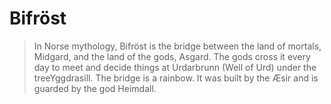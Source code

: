 Bifröst
=======

> In Norse mythology, Bifröst is the bridge between the land of mortals, Midgard,
> and the land of the gods, Asgard. The gods cross it every day to meet and decide
> things at Urdarbrunn (Well of Urd) under the treeYggdrasill. The bridge is a
> rainbow. It was built by the Æsir and is guarded by the god Heimdall.

